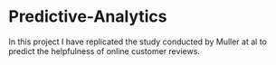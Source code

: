 # Predictive-Analytics

In this project I have replicated the study conducted by Muller at al to predict the helpfulness of online customer reviews. 

